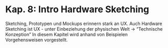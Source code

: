 # Kap. 8: Intro Hardware Sketching

Sketching, Prototypen und Mockups erinnern stark an UX.
Auch Hardware Sketching ist UX - unter Einbeziehung der physischen Welt -> “Technische Konzeption” 
In diesem Kapitel wird anhand von Beispielen Vorgehensweisen vorgestellt.